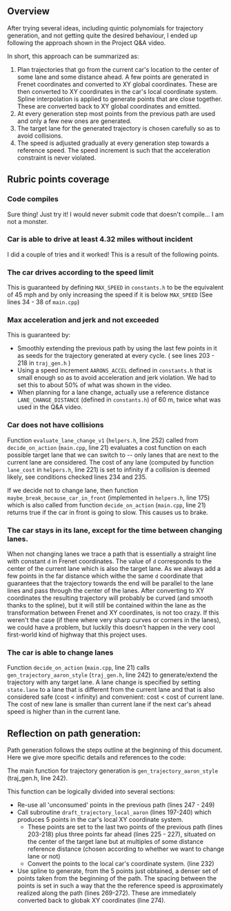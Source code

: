 

## Overview 

After trying several ideas, including quintic polynomials for trajectory generation, and not getting quite the 
desired behaviour, I ended up following the approach shown in the Project Q&A video. 

In short, this approach can be summarized as: 
1. Plan trajectories that go from the current car's location to the center of some lane and some distance ahead. A few points are generated in Frenet coordinates and converted to XY global coordinates.
 These are then converted to XY coordinates in the car's local coordinate system. Spline interpolation is applied to 
 generate points that are close together. These are converted back to XY global coordinates and emitted. 
2. At every generation step most points from the previous path are used and only a few new ones are generated. 
3. The target lane for the generated trajectory is chosen carefully so as to avoid collisions. 
4. The speed is adjusted gradually at every generation step towards a reference speed. The speed increment is such that the acceleration constraint is never violated. 

## Rubric points coverage

### Code compiles

Sure thing! Just try it! I would never submit code that doesn't compile... I am not a monster.

### Car is able to drive at least 4.32 miles without incident

I did a couple of tries and it worked! This is a result of the following points. 

### The car drives according to the speed limit 

This is guaranteed by defining `MAX_SPEED` in `constants.h` to be the equivalent of 45 mph and by only 
increasing the speed if it is below `MAX_SPEED` (See lines 34 - 38 of `main.cpp`)

### Max acceleration and jerk and not exceeded 

This is guaranteed by: 

  - Smoothly extending the previous path by using the last few points in it as seeds for the trajectory generated at every cycle. 
  ( see lines 203 - 218 in `traj_gen.h` )  
  - Using a speed increment `AARONS_ACCEL` defined in `constants.h` that is small enough so as to avoid acceleration and jerk violation. We had to set this to about 50% of what was shown in the video.
  - When planning for a lane change, actually use a reference distance  `LANE_CHANGE_DISTANCE` (defined in `constants.h`) of 60 m, twice what was used in the Q&A video.
  
### Car does not have collisions 

Function `evaluate_lane_change_v1` (`helpers.h`, line 252) called from `decide_on_action` (`main.cpp`, line 21) evaluates a cost function on each possible target lane that we can switch to -- only lanes that are next to the current lane are considered. The cost of any lane (computed by function  `lane_cost` in `helpers.h`, line 221) is set to infinity if a collision is deemed likely, see conditions checked  lines 234 and 235. 

If we decide not to change lane, then function `maybe_break_because_car_in_front` (implemented in `helpers.h`, line 175) which is also called from function  `decide_on_action` (`main.cpp`, line 21) returns true if the car in front is going to slow. This causes us to brake. 

### The car stays in its lane, except for the time between changing lanes.

When not changing lanes we trace a path that is essentially a straight line with constant `d` in Frenet coordinates.
The value of `d` corresponds to the center of the current lane which is also the target lane. As we always add 
a few points in the far distance which withe the same `d` coordinate that guarantees that the trajectory towards the end 
will be parallel to the lane lines and pass through the center of the lanes. After converting to XY coordinates
the resulting trajectory will probably be curved (and smooth thanks to the spline), but it will still be contained within the lane as the transformation between Frenet and XY coordinates, is not too crazy. If this weren't the case (if there where very sharp curves or corners in the lanes), we could have a problem, but luckily this doesn't happen in the very cool first-world kind of highway that this project uses. 

### The car is able to change lanes 

Function `decide_on_action` (`main.cpp`, line 21) calls `gen_trajectory_aaron_style` (`traj_gen.h`, line 242)  to generate/extend the trajectory with any target lane. A lane change is specified by setting `state.lane` to a lane that is different from the current lane and that is also considered safe (cost < infinity)  and convenient: cost < cost of current lane. The cost of new lane is smaller than current lane if the next car's ahead speed is higher than in the current lane.


## Reflection on path generation: 

Path generation follows the steps outline at the beginning of this document. 
Here we give more specific details and references to the code:

The main function for trajectory generation is `gen_trajectory_aaron_style` (traj_gen.h, line 242).

This function can be logically divided into several sections: 

- Re-use all 'unconsumed' points in the previous path (lines 247 - 249)
- Call  subroutine `draft_trajectory_local_aaron` (lines 197-240) which produces 5 points in the car's local XY coordinate system. 
    - These points are set to the last two points of the previous path (lines 203-218) plus three points far ahead (lines 225 - 227), situated on the center of the target lane but at multiples of some distance reference distance (chosen according to whether we want to change lane or not) 
    - Convert the points to the local car's coordinate system. (line 232)
- Use spline to generate, from the 5 points just obtained, a denser set of points taken from the beginning of the path. The spacing between the points is set in such a way that the the reference speed is approximately realized along the path (lines 269-272). These are immediately converted back to globak XY coordinates (line 274).

 